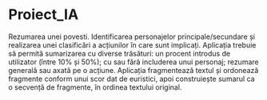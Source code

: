 # Proiect_IA
Rezumarea unei povesti. Identificarea personajelor principale/secundare și realizarea unei clasificări a acțiunilor în care sunt implicați.
Aplicația trebuie să permită sumarizarea cu diverse trăsături: un procent introdus de utilizator (între 10% și 50%); cu sau fără includerea unui personaj;
rezumare generală sau axată pe o acțiune.
Aplicația fragmentează textul și ordonează fragmente conform unui scor dat de euristici, apoi construiește sumarul ca o secvență de fragmente, în ordinea textului original.
